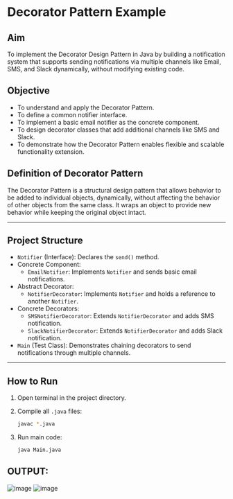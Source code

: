 # Decorator Pattern Example

## Aim
To implement the Decorator Design Pattern in Java by building a notification system that supports sending notifications via multiple channels like Email, SMS, and Slack dynamically, without modifying existing code.

## Objective
- To understand and apply the Decorator Pattern.
- To define a common notifier interface.
- To implement a basic email notifier as the concrete component.
- To design decorator classes that add additional channels like SMS and Slack.
- To demonstrate how the Decorator Pattern enables flexible and scalable functionality extension.

## Definition of Decorator Pattern
The Decorator Pattern is a structural design pattern that allows behavior to be added to individual objects, dynamically, without affecting the behavior of other objects from the same class. It wraps an object to provide new behavior while keeping the original object intact.

---

## Project Structure
- `Notifier` (Interface): Declares the `send()` method.
- Concrete Component:
  - `EmailNotifier`: Implements `Notifier` and sends basic email notifications.
- Abstract Decorator:
  - `NotifierDecorator`: Implements `Notifier` and holds a reference to another `Notifier`.
- Concrete Decorators:
  - `SMSNotifierDecorator`: Extends `NotifierDecorator` and adds SMS notification.
  - `SlackNotifierDecorator`: Extends `NotifierDecorator` and adds Slack notification.
- `Main` (Test Class): Demonstrates chaining decorators to send notifications through multiple channels.

---

## How to Run

1. Open terminal in the project directory.

2. Compile all `.java` files:
   ```bash
   javac *.java
3. Run main code:
   ```bash
   java Main.java

## OUTPUT:
![image](https://github.com/user-attachments/assets/8169b8ed-1556-4716-a4e3-4411880a7370)
![image](https://github.com/user-attachments/assets/60b864bf-8910-4729-a293-871d08afadac)


